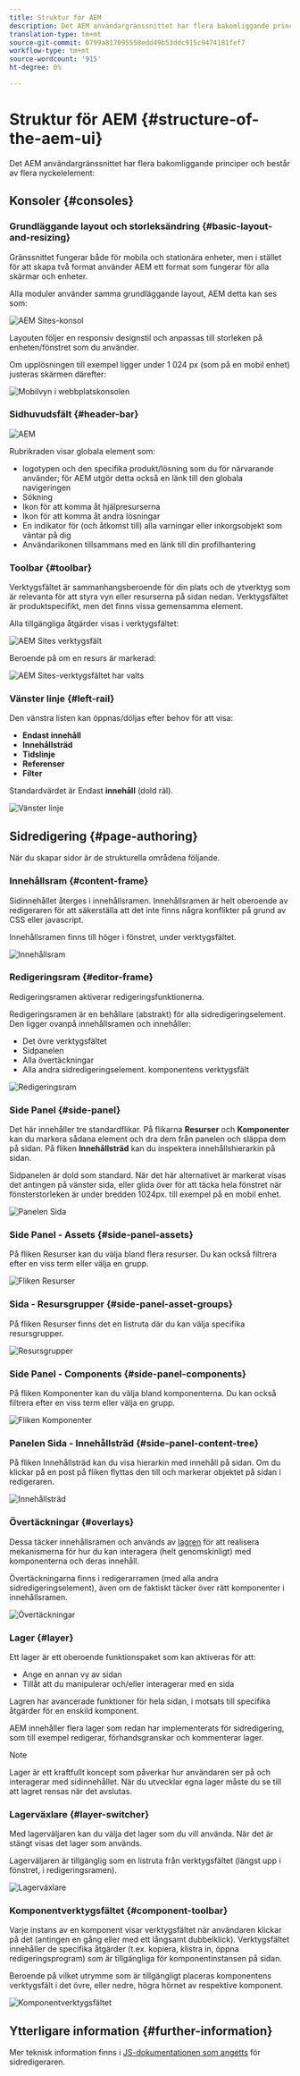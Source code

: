 ```yaml
---
title: Struktur för AEM
description: Det AEM användargränssnittet har flera bakomliggande principer och består av flera nyckelelement
translation-type: tm+mt
source-git-commit: 0799a817095558edd49b53ddc915c9474181fef7
workflow-type: tm+mt
source-wordcount: '915'
ht-degree: 0%

---
```



# Struktur för AEM {#structure-of-the-aem-ui}

Det AEM användargränssnittet har flera bakomliggande principer och består av flera nyckelelement:

## Konsoler {#consoles}

### Grundläggande layout och storleksändring {#basic-layout-and-resizing}

Gränssnittet fungerar både för mobila och stationära enheter, men i stället för att skapa två format använder AEM ett format som fungerar för alla skärmar och enheter.

Alla moduler använder samma grundläggande layout, AEM detta kan ses som:

![AEM Sites-konsol](assets/ui-sites-console.png)

Layouten följer en responsiv designstil och anpassas till storleken på enheten/fönstret som du använder.

Om upplösningen till exempel ligger under 1 024 px (som på en mobil enhet) justeras skärmen därefter:

![Mobilvyn i webbplatskonsolen](assets/ui-sites-mobile.png)

### Sidhuvudsfält {#header-bar}

![AEM](assets/ui-header-bar.png)

Rubrikraden visar globala element som:

* logotypen och den specifika produkt/lösning som du för närvarande använder; för AEM utgör detta också en länk till den globala navigeringen
* Sökning
* Ikon för att komma åt hjälpresurserna
* Ikon för att komma åt andra lösningar
* En indikator för (och åtkomst till) alla varningar eller inkorgsobjekt som väntar på dig
* Användarikonen tillsammans med en länk till din profilhantering

### Toolbar {#toolbar}

Verktygsfältet är sammanhangsberoende för din plats och de ytverktyg som är relevanta för att styra vyn eller resurserna på sidan nedan. Verktygsfältet är produktspecifikt, men det finns vissa gemensamma element.

Alla tillgängliga åtgärder visas i verktygsfältet:

![AEM Sites verktygsfält](assets/ui-sites-toolbar.png)

Beroende på om en resurs är markerad:

![AEM Sites-verktygsfältet har valts](assets/ui-sites-toolbar-selected.png)

### Vänster linje {#left-rail}

Den vänstra listen kan öppnas/döljas efter behov för att visa:

* **Endast innehåll**
* **Innehållsträd**
* **Tidslinje**
* **Referenser**
* **Filter**

Standardvärdet är Endast **innehåll** (dold räl).

![Vänster linje](assets/ui-left-rail.png)

## Sidredigering {#page-authoring}

När du skapar sidor är de strukturella områdena följande.

### Innehållsram {#content-frame}

Sidinnehållet återges i innehållsramen. Innehållsramen är helt oberoende av redigeraren för att säkerställa att det inte finns några konflikter på grund av CSS eller javascript.

Innehållsramen finns till höger i fönstret, under verktygsfältet.

![Innehållsram](assets/ui-content-frame.png)

### Redigeringsram {#editor-frame}

Redigeringsramen aktiverar redigeringsfunktionerna.

Redigeringsramen är en behållare (abstrakt) för alla sidredigeringselement. Den ligger ovanpå innehållsramen och innehåller:

* Det övre verktygsfältet
* Sidpanelen
* Alla övertäckningar
* Alla andra sidredigeringselement. komponentens verktygsfält

![Redigeringsram](assets/ui-editor-frame.png)

### Side Panel {#side-panel}

Det här innehåller tre standardflikar. På flikarna **Resurser** och **Komponenter** kan du markera sådana element och dra dem från panelen och släppa dem på sidan. På fliken **Innehållsträd** kan du inspektera innehållshierarkin på sidan.

Sidpanelen är dold som standard. När det här alternativet är markerat visas det antingen på vänster sida, eller glida över för att täcka hela fönstret när fönsterstorleken är under bredden 1024px. till exempel på en mobil enhet.

![Panelen Sida](assets/ui-side-panel.png)

### Side Panel - Assets {#side-panel-assets}

På fliken Resurser kan du välja bland flera resurser. Du kan också filtrera efter en viss term eller välja en grupp.

![Fliken Resurser](assets/ui-side-panel-assets.png)

### Sida - Resursgrupper {#side-panel-asset-groups}

På fliken Resurser finns det en listruta där du kan välja specifika resursgrupper.

![Resursgrupper](assets/ui-side-panel-asset-groups.png)

### Side Panel - Components {#side-panel-components}

På fliken Komponenter kan du välja bland komponenterna. Du kan också filtrera efter en viss term eller välja en grupp.

![Fliken Komponenter](assets/ui-side-panel-components.png)

### Panelen Sida - Innehållsträd {#side-panel-content-tree}

På fliken Innehållsträd kan du visa hierarkin med innehåll på sidan. Om du klickar på en post på fliken flyttas den till och markerar objektet på sidan i redigeraren.

![Innehållsträd](assets/ui-side-panel-content-tree.png)

### Övertäckningar {#overlays}

Dessa täcker innehållsramen och används av [lagren](#layer) för att realisera mekanismerna för hur du kan interagera (helt genomskinligt) med komponenterna och deras innehåll.

Övertäckningarna finns i redigerarramen (med alla andra sidredigeringselement), även om de faktiskt täcker över rätt komponenter i innehållsramen.

![Övertäckningar](assets/ui-overlays.png)

### Lager {#layer}

Ett lager är ett oberoende funktionspaket som kan aktiveras för att:

* Ange en annan vy av sidan
* Tillåt att du manipulerar och/eller interagerar med en sida

Lagren har avancerade funktioner för hela sidan, i motsats till specifika åtgärder för en enskild komponent.

AEM innehåller flera lager som redan har implementerats för sidredigering, som till exempel redigerar, förhandsgranskar och kommenterar lager.

>[!NOTE]
>
>Lager är ett kraftfullt koncept som påverkar hur användaren ser på och interagerar med sidinnehållet. När du utvecklar egna lager måste du se till att lagret rensas när det avslutas.

### Lagerväxlare {#layer-switcher}

Med lagerväljaren kan du välja det lager som du vill använda. När det är stängt visas det lager som används.

Lagerväljaren är tillgänglig som en listruta från verktygsfältet (längst upp i fönstret, i redigeringsramen).

![Lagerväxlare](assets/ui-layer-switcher.png)

### Komponentverktygsfältet {#component-toolbar}

Varje instans av en komponent visar verktygsfältet när användaren klickar på det (antingen en gång eller med ett långsamt dubbelklick). Verktygsfältet innehåller de specifika åtgärder (t.ex. kopiera, klistra in, öppna redigeringsprogram) som är tillgängliga för komponentinstansen på sidan.

Beroende på vilket utrymme som är tillgängligt placeras komponentens verktygsfält i det övre, eller nedre, högra hörnet av respektive komponent.

![Komponentverktygsfältet](assets/ui-component-toolbar.png)

## Ytterligare information {#further-information}

<!--For more details about the concepts around the touch-enabled UI, continue to the article [Concepts of the AEM Touch-Enabled UI](/help/sites-developing/touch-ui-concepts.md).-->

Mer teknisk information finns i [JS-dokumentationen som angetts](https://helpx.adobe.com/experience-manager/6-5/sites/developing/using/reference-materials/jsdoc/ui-touch/editor-core/index.html) för sidredigeraren.
